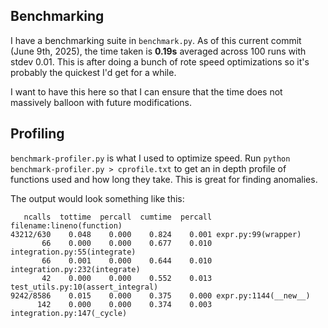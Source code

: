 ## Benchmarking

I have a benchmarking suite in `benchmark.py`. As of this current commit (June 9th, 2025), the time taken is **0.19s** averaged across 100 runs with stdev 0.01. This is after doing a bunch of rote speed optimizations so it's probably the quickest I'd get for a while.

I want to have this here so that I can ensure that the time does not massively balloon with future modifications.

## Profiling

`benchmark-profiler.py` is what I used to optimize speed. Run `python benchmark-profiler.py > cprofile.txt` to get an in depth profile of functions used and how long they take. This is great for finding anomalies.

The output would look something like this:

```
   ncalls  tottime  percall  cumtime  percall filename:lineno(function)
43212/630    0.048    0.000    0.824    0.001 expr.py:99(wrapper)
       66    0.000    0.000    0.677    0.010 integration.py:55(integrate)
       66    0.001    0.000    0.644    0.010 integration.py:232(integrate)
       42    0.000    0.000    0.552    0.013 test_utils.py:10(assert_integral)
9242/8586    0.015    0.000    0.375    0.000 expr.py:1144(__new__)
      142    0.000    0.000    0.374    0.003 integration.py:147(_cycle)

```
